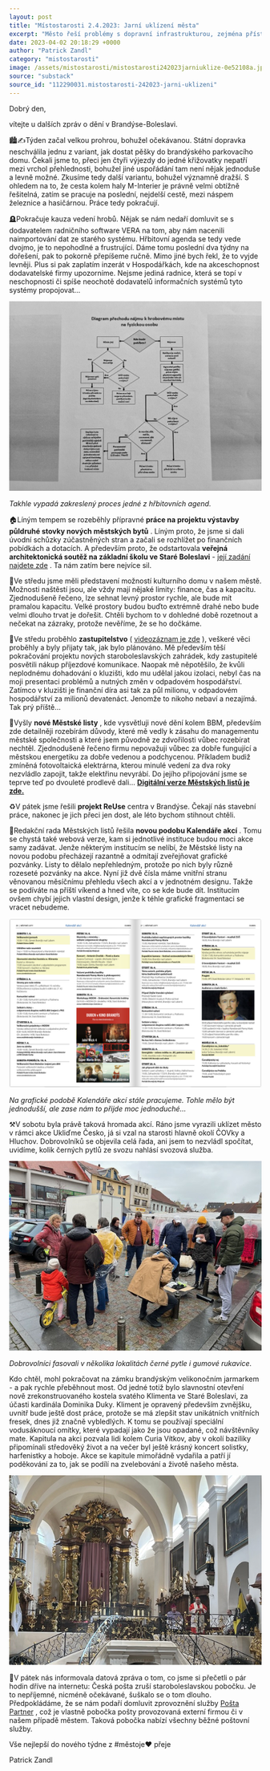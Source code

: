 ```yaml
---
layout: post
title: "Místostarosti 2.4.2023: Jarní uklízení města"
excerpt: "Město řeší problémy s dopravní infrastrukturou, zejména přístupem k parkovacímu domu, a komplikace s převodem hřbitovní agendy do nového softwaru. Přípravy na výstavbu 150 městských bytů a architektonická soutěž na novou školu postupují pomalu. Pokračují jednání o využití kulturního domu a projekt ReUse centra, zatímco odpadové hospodářství čelí finančním problémům. Městské listy mění formát kalendáře akcí, což vyvolává nesouhlas některých institucí."
date: 2023-04-02 20:18:29 +0000
author: "Patrick Zandl"
category: "mistostarosti"
image: /assets/mistostarosti/mistostarosti242023jarniuklize-0e52108a.jpeg
source: "substack"
source_id: "112290031.mistostarosti-242023-jarni-uklizeni"
---
```


Dobrý den,

vítejte u dalších zpráv o dění v Brandýse-Boleslavi.

🏙️✍️Týden začal velkou prohrou, bohužel očekávanou. Státní dopravka neschválila jednu z variant, jak dostat pěšky do brandýského parkovacího domu. Čekali jsme to, přeci jen čtyři výjezdy do jedné křižovatky nepatří mezi vrchol přehlednosti, bohužel jiné uspořádání tam není nějak jednoduše a levně možné. Zkusíme tedy další variantu, bohužel významně dražší. S ohledem na to, že cesta kolem haly M-Interier je právně velmi obtížně řešitelná, zatím se pracuje na poslední, nejdelší cestě, mezi náspem železnice a hasičárnou. Práce tedy pokračují.

🪦Pokračuje kauza vedení hrobů. Nějak se nám nedaří domluvit se s dodavatelem radničního software VERA na tom, aby nám nacenili naimportování dat ze starého systému. Hřbitovní agenda se tedy vede dvojmo, je to nepohodlné a frustrující. Dáme tomu poslední dva týdny na dořešení, pak to pokorně přepíšeme ručně. Mimo jiné bych řekl, že to vyjde levněji. Plus si pak zaplatím inzerát v Hospodářkách, kde na akceschopnost dodavatelské firmy upozorníme. Nejsme jediná radnice, která se topí v neschopnosti či spíše neochotě dodavatelů informačních systémů tyto systémy propojovat…

![](/assets/mistostarosti/mistostarosti242023jarniuklize-0e52108a.jpeg)

*Takhle vypadá zakreslený proces jedné z hřbitovních agend.*

🏠Líným tempem se rozeběhly přípravné **práce na projektu výstavby půldruhé stovky nových městských bytů** . Líným proto, že jsme si dali úvodní schůzky zúčastněných stran a začali se rozhlížet po finančních pobídkách a dotacích. A především proto, že odstartovala **veřejná architektonická soutěž na základní školu ve Staré Boleslavi** - [její zadání najdete zde](https://cceamoba.cz/souteze/sbs) . Ta nám zatím bere nejvíce sil.

🎸Ve středu jsme měli představení možností kulturního domu v našem městě. Možnosti naštěstí jsou, ale vždy mají nějaké limity: finance, čas a kapacitu. Zjednodušeně řečeno, lze sehnat levný prostor rychle, ale bude mít pramalou kapacitu. Velké prostory budou buďto extrémně drahé nebo bude velmi dlouho trvat je dořešit. Chtěli bychom to v dohledné době rozetnout a nečekat na zázraky, protože nevěříme, že se ho dočkáme.

🌾Ve středu proběhlo **zastupitelstvo** ( [videozáznam je zde](https://www.youtube.com/watch?v=300zgw9rhuE) ), veškeré věci proběhly a byly přijaty tak, jak bylo plánováno. Mě především těší pokračování projektu nových staroboleslavských zahrádek, kdy zastupitelé posvětili nákup příjezdové komunikace. Naopak mě něpotěšilo, že kvůli neplodnému dohadování o kluzišti, kdo mu udělal jakou izolaci, nebyl čas na moji presentaci problémů a nutných změn v odpadovém hospodářství. Zatímco v kluzišti je finanční díra asi tak za půl milionu, v odpadovém hospodářství za milionů devatenáct. Jenomže to nikoho nebaví a nezajímá. Tak prý příště…

🪫Vyšly **nové Městské listy** , kde vysvětluji nové dění kolem BBM, především zde detailněji rozebírám důvody, které mě vedly k zásahu do managementu městské společnosti a které jsem původně ze zdvořilosti vůbec rozebírat nechtěl. Zjednodušeně řečeno firmu nepovažuji vůbec za dobře fungující a městskou energetiku za dobře vedenou a podchycenou. Příkladem budiž zmíněná fotovoltaická elektrárna, kterou minulé vedení za dva roky nezvládlo zapojit, takže elektřinu nevyrábí. Do jejího připojování jsme se teprve teď po dvouleté prodlevě dali…
**[Digitální verze Městských listů je zde.](https://zpravodaj.munipolis.cz/brandysko/duben-2023/)**

♻️V pátek jsme řešili **projekt ReUse** centra v Brandýse. Čekají nás stavební práce, nakonec je jich přeci jen dost, ale léto bychom stihnout chtěli.

📰Redakční rada Městských listů řešila **novou podobu Kalendáře akcí** . Tomu se chystá také webová verze, kam si jednotlivé instituce budou moci akce samy zadávat. Jenže některým institucím se nelíbí, že Městské listy na novou podobu přecházejí razantně a odmítají zveřejňovat grafické pozvánky. Listy to dělalo nepřehledným, protože po nich byly různě rozeseté pozvánky na akce. Nyní již dvě čísla máme vnitřní stranu věnovanou měsíčnímu přehledu všech akcí a v jednotném designu. Takže se podíváte na příští víkend a hned víte, co se kde bude dít. Institucím ovšem chybí jejich vlastní design, jenže k téhle grafické fragmentaci se vracet nebudeme.

![](/assets/mistostarosti/mistostarosti242023jarniuklize-b27842f1.png)

*Na grafické podobě Kalendáře akcí stále pracujeme. Tohle mělo být jednodušší, ale zase nám to přijde moc jednoduché…*

⚒️V sobotu byla právě taková hromada akcí. Ráno jsme vyrazili uklízet město v rámci akce Ukliďme Česko, já si vzal na starosti hlavně okolí ČOVky a Hluchov. Dobrovolníků se objevila celá řada, ani jsem to nezvládl spočítat, uvidíme, kolik černých pytlů ze svozu nahlásí svozová služba.

![](/assets/mistostarosti/mistostarosti242023jarniuklize-84222fd3.jpeg)

*Dobrovolníci fasovali v několika lokalitách černé pytle i gumové rukavice.*

Kdo chtěl, mohl pokračovat na zámku brandýským velikonočním jarmarkem - a pak rychle přeběhnout most. Od jedné totiž bylo slavnostní otevření nově zrekonstruovaného kostela svatého Klimenta ve Staré Boleslavi, za účasti kardinála Dominika Duky. Kliment je opravený především zvnějšku, uvnitř bude ještě dost práce, protože se má zlepšit stav unikátních vnitřních fresek, dnes již značně vybledlých. K tomu se používají speciální vodusáknoucí omítky, které vypadají jako že jsou opadané, což návštěvníky mate. Kapitula na akci pozvala lidi kolem Curia Vítkov, aby v okolí baziliky připomínali středověký život a na večer byl ještě krásný koncert solistky, harfenistky a hoboje. Akce se kapitule mimořádně vydařila a patří jí poděkování za to, jak se podílí na zvelebování a životě našeho města.

![](/assets/mistostarosti/mistostarosti242023jarniuklize-49207dcd.jpeg)

📯V pátek nás informovala datová zpráva o tom, co jsme si přečetli o pár hodin dříve na internetu: Česká pošta zruší staroboleslavskou pobočku. Je to nepříjemné, nicméně očekávané, šuškalo se o tom dlouho. Předpokládáme, že se nám podaří domluvit zprovoznění služby [Pošta Partner](https://www.partnercp.cz) , což je vlastně pobočka pošty provozovaná externí firmou či v našem případě městem. Taková pobočka nabízí všechny běžné poštovní služby.

Vše nejlepší do nového týdne z #městoje♥️ přeje

Patrick Zandl